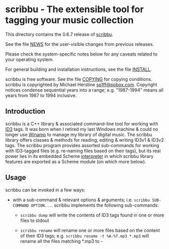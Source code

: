 scribbu - The extensible tool for tagging your music collection
===============================================================

This directory contains the 0.6.7 release of [scribbu](https://github.com/sp1ff/scribbu).

See the file [NEWS]() for the user-visible changes from previous releases.

Please check the system-specific notes below for any caveats related to your operating system.

For general building and installation instructions, see the file [INSTALL]().

scribbu is free software.  See the file [COPYING]() for copying conditions.  scribbu is copyrighted by Michael Herstine <sp1ff@pobox.com>. Copyright notices condense sequential years into a range; e.g. "1987-1994" means all years from 1987 to 1994 inclusive.

Introduction
------------

scribbu is a C++ library & associated command-line tool for working with [ID3](http://id3.org) tags. It was born when I retired my last Windows machine & could no longer use [Winamp](https://en.wikipedia.org/wiki/Winamp) to manage my library of digital music. The scribbu library offers classes & methods for reading, editing & writing ID3v1 & ID3v2 tags. The scribbu program provides assorted sub-commands for working with ID3-tagged files (e.g. re-naming files based on their tags), but its real power lies in its embedded Scheme [interpreter](https://www.gnu.org/software/guile/) in which scribbu library features are exported as a Scheme module (on which more below).

Usage
-----

scribbu can be invoked in a few ways:

  - with a sub-command & relevant options & arguments; i.e. `scribbu SUB-COMMAND OPTION...`. scribbu implements the following sub-commands:

	+ `scribbu dump` will write the contents of ID3 tags found in one or more files to stdout

    + `scribbu rename` will rename one or more files based on the content of their ID3 tags; e.g. `scribbu rename -t %A-%T.mp3 *.mp3` will rename all the files matching *.mp3 to <artist>-<title>.mp3 where "artist" and "title" are derived from their ID3 tags (if any).

    + `scribbu report` will generate a report listing ID3 attributes on one or more files on stdout. CSV & TDF formats are supported currently (on the basis that there are better querying/reporting tools out there already; they can just import the .csv or .tdf & do better than scribbu would)

	+ `scribbu popm` will create or update popularimeter & playcount frames. This can be used to keep up the play count, or set a rating.

	+ `scribbu text` will create, update, or delete various text frames

    + `scribbu genre` will update the genre-related fields of ID3v1 and/or -v2 tags

  - with a Scheme expression (`-e`, `--expression`) or Scheme file (`-f`, `--file`). E.g.

        srcibbu -e '(with-track-in <path> (lambda (v2 pth v1) (format #t "~s: ~a\n" pth v1)))'

    will list (recursively) the ID3v1 tag for all files in `<path>`.

  - as part of a script

        #!/home/vagrant/bin/scribbu \
		--debug -L /home/vagrant/share/guile/site -e main -s
		!#
		;;; coding: utf-8

		(use-modules (ice-9 format)
		             (ice-9 getopt-long)
		             (oop goops)
		             (scribbu))

		(setlocale LC_ALL "")

		(define (main args)
		  (let* ((options-spec '((help          (single-char #\h) (value #f))
		                         (version       (single-char #\v) (value #f))
								 ...))
		         (options  (getopt-long args options-spec))
		         (help     (option-ref options 'help   #f))
				 ...

  - with no arguments at all. In this case, scribbu will drop into a Scheme shell in which the user can evaluate arbitrary Scheme expressions. For instance:

	    scribbu
		scribbu 0.6.1
		Copyright (C) 2017-2020 Michael Herstine <sp1ff@pobox.com>

		You are in the Guile REPL; in your shell, type `info scribbu' for documentation.

		GNU Guile 2.2.0
		Copyright (C) 1995-2017 Free Software Foundation, Inc.

		Guile comes with ABSOLUTELY NO WARRANTY; for details type `,show w'.
		This program is free software, and you are welcome to redistribute it
		under certain conditions; type `,show c' for details.

		Enter `,help' for help.
		scheme@(guile-user)> (use-modules (scribbu))
		scheme@(guile-user)> (use-modules (oop goops))
		scheme@(guile-user)> (define tags (read-tagset "<path>"))
		scheme@(guile-user)> (length tags)
		$1 = 1
		scheme@(guile-user)> (car tags)
		$2 = (#<<id3v2-tag> 2cd4210> 3)
		scheme@(guile-user)> (define tag (caar tags))
		scheme@(guile-user)> (define artists (get-frames tag 'artist-frame))
		scheme@(guile-user)> (length artists)
		$5 = 1
		scheme@(guile-user)> (define A (car artists))
		scheme@(guile-user)> (slot-ref A 'text)
		$6 = "The Pogues"

Any sub-command can be invoked with `--help` or `-h` for more information. Use the `--info` option to display the Info manual.

## More Scheme Examples

As I built out the program, it quickly became clear that I was never going to be able to implement a sub-command for every operation anyone might conceivably want to carry out. One could of course write a new program using the underlying library, but that seemed like too high a barrier for someone who, say, just wanted to print the contents of the "artist" frame for a bunch of files.

That gave me the opportunity to use [Guile](https://www.gnu.org/software/guile/). Guile provides a [Scheme](https://groups.csail.mit.edu/mac/projects/scheme/) interpreter that can be embedded into your program, along with facilities for exposing your program's features to the interpreter (Scheme is a Lisp dialect).

Let's demonstrate using a worked example.  Suppose that we have a directory full of .mp3 files ripped by Winamp some time ago & that we noted that fact by setting their ID3v1 comment to "Ripped by Winamp". We would like to update these files by ensuring that:

  - they have an ID3v2 tag

  - that tag has a `TENC` ("encoded-by") frame set to "Winamp"

We begin experimenting:

```scheme
scheme@(guile-user)> (use-modules (scribbu) (oop goops))
scheme@(guile-user)> (define v1 (read-id3v1-tag "/vagrant/test/data/elliot-goldenthal.id3v1.tag"))
scheme@(guile-user)> (slot-ref v1 'comment)
$1 = "Ripped by Winamp on Pimperne"
scheme@(guile-user)> (define tags (read-tagset "/vagrant/test/data/elliot-goldenthal.id3v1.tag"))
scheme@(guile-user)> (length tags)
$2 = 0
```

So this track has an ID3v1 tag with the comment we wrote when we ripped it using Winamp, but no ID3v2 tags. Let's fix that:

``` scheme
scheme@(guile-user)> (define frames (list (make <text-frame> #:id 'encoded-by-frame #:text "Winamp")))
$1 = ()
scheme@(guile-user)> (define tag (make <id3v2-tag> #:frames frames))
$2 = ()
scheme@(guile-user)> (write-tagset (list (list tag 3)) "test.out")
$3 = 27
```

The odd second argument to `write-tagset` is a list of pairs. Each pair represents an ID3v2 tag (files can have multiple ID3v2 tags): the first element is the Scheme `<id3v2-tag>` instance & the second is an `int` indicating what version of the ID3v2 spec shall be used to serialize it (we'll write the tag in ID3v2.3 format in this case). Because we have a single tag, the outer list has only one element. So one _could_ write out the same tag in different formats like so:

``` scheme
(write-tagset (list (list tag 2) (list tag 3) (list tag 4)))
```

or write multiple ID3v2 tags:

``` scheme
(write-tagset (list (list tag1 2) (list tag1 3) (list tag2 3)))
```

In a shell, we see that an ID3v2 tag has been written to "test.out":

``` shell
vagrant@@vagrant:~/build$ od -Ax -t x1z test.out
000000 49 44 33 03 00 00 00 00 00 11 54 45 4e 43 00 00  >ID3.......TENC..<
000010 00 07 00 00 00 57 69 6e 61 6d 70                 >.....Winamp<
00001b
```

But "test.out" is a new file containing *just* the new ID3v2 tag. Let's try adding this tag to an existing file. In the shell

``` shell
cp -v /vagrant/test/data/elliot-goldenthal.id3v1.tag test.mp3
```

and back in the interpreter:

``` scheme
scheme@(guile-user)> (write-tagset (list (list tag 3)) "test.mp3")
```

Checking in the shell, we see that the entire track has been written out (this is a contrived example, so there's no audio data-- just the new ID3v2 tag & the old ID3v1 tag):

``` shell
vagrant@@vagrant:~/build$ od -Ax -t x1z test.mp3
000000 49 44 33 03 00 00 00 00 00 11 54 45 4e 43 00 00  >ID3.......TENC..<
000010 00 07 00 00 00 57 69 6e 61 6d 70 54 41 47 45 61  >.....WinampTAGEa<
000020 73 74 65 72 20 52 65 62 65 6c 6c 69 6f 6e 20 28  >ster Rebellion (<
000030 50 65 72 66 6f 72 6d 65 64 20 62 79 53 69 6e 65  >Performed bySine<
000040 61 64 20 4f 27 43 6f 6e 6e 6f 72 00 00 00 00 00  >ad O'Connor.....<
000050 00 00 00 00 00 00 00 00 00 00 4d 69 63 68 61 65  >..........Michae<
000060 6c 20 43 6f 6c 6c 69 6e 73 00 00 00 00 00 00 00  >l Collins.......<
000070 00 00 00 00 00 00 00 00 31 39 39 36 52 69 70 70  >........1996Ripp<
000080 65 64 20 62 79 20 57 69 6e 61 6d 70 20 6f 6e 20  >ed by Winamp on <
000090 50 69 6d 70 65 72 6e 65 00 01 ff                 >Pimperne...<
00009b
```

Having worked out the basics, we would now like to automate a solution. scribbu offers a utlity function `with-track-in`: given a directory, it will recursively traverse the tree rooted there, opening each file, parsing all tags, and invoking a caller-supplied function with a list ID3v2 tags, the path to the file, and the ID3v1 tag. This is actually a unit test (`test-cleanup-encoded-by`), but here's how one could do it. Note in particular the sh-bang line-- the script can be run directly:

``` shell
#!scribbu
!#
# cleanup-encoded-by
(use-modules (ice-9 format))
(use-modules (ice-9 regex))
(use-modules (scribbu))
(use-modules (oop goops))

(define (cleanup-encoded-by tags pth v1)
  "Clean-up the 'encoded-by' attribute of TRACK.

If TRACK does not have an ID3v1 comment field matching /.*winamp.*/,
do nothing.

Else, if TRACK has an ID3v2 tag without a TENC frame, add a TENC frame
of 'Winamp'.  If TRACK has no ID3v2 tag. create one with only a TENC
frame of 'Winamp'. Otherwise, print a warning consisting of the TENC
frames in the extant ID3v2 frames."

  (unless (null? v1)
    (let ((r (make-regexp ".*winamp.*" regexp/icase)))
      (if (regexp-exec r (slot-ref v1 'comment))
          (begin
            (if (eq? 0 (length tags))
                (let* ((frames (list (make <text-frame>
                                       #:id 'encoded-by-frame
                                       #:text "Winamp")))
                       (tag (make <id3v2-tag> #:frames frames))
                       (out (string-join (list (basename pth) "out") ".")))
                  (write-tagset (list (list tag 3)) out))
                (let ((x tags)
                      (i 0)
                      (encoders '()))
                  (while (not (null? x))
                         (let* ((tag (caar tags))
                                (enc (get-frames tag 'encoded-by-frame)))
                           (if (eq? 0 (length enc))
                               (begin
                                 (slot-set! tag 'frames
                                            (append (slot-ref tag 'frames)
                                                    (list
                                                     (make <id3v2-text-frame>
                                                       #:id 'encoded-by-frame
                                                       #:text "Winamp"))))
                                 (write-tagset
                                  (list (list tag 3))
                                  (string-join (list (basename pth)
                                                     (number->string i)
                                                     "out") ".")))
                               (set! encoders (cons (car enc) encoders))))
                         (set! x (cdr x))
                         (set! i (+ i 1)))
                  (if (eq? (length encoders) (length tags))
                      (format #t "~s: already encoded by ~s\n"
                              pth encoders)))))))))

(let ((cl (cdr (command-line))))
  (if (= 1 (length cl))
      (with-track-in (car cl) cleanup-encoded-by)
      (begin
        (format #t "Usage: clean-up-encoded-by ${srcdir}\n")
        (exit 2))))
```


Downloading
-----------

You can find the project at https://github.com/sp1ff/scribbu. You can clone it by typing `git clone https://github.com/sp1ff/scribbu.git`.


Installing
----------

General instructions may be found in [INSTALL](). MacOS support is experimental, and limited to Mojave & later at this point. Patches, suggestions & more information are welcome.

``` shell
cd /tmp
curl -O https://github.com/sp1ff/scribbu/archive/v0.6.tar.gz
xcode-select --install
brew install openssl libiconv
brew install -vf --build-from-source --cc=clang boost@1.60
tar -zxvf scribbu-0.6.tar.gz
cd scribbu-0.6
./configure --with-boost=/usr/local/opt/boost@1.60 \
    --with-openssl=/usr/local/opt/openssl \
    CPPFLAGS="-D_LIBCPP_ENABLE_CXX17_REMOVED_AUTO_PTR \
    -I/usr/local/opt/boost@1.60/include" \
    CXXFLAGS="-Wno-register" \
    LDFLAGS="-L/usr/local/opt/boost@1.60/lib -L/usr/local/opt/openssl/lib -liconv"
make
make check
make install
```

Development
-----------

You can obtain the code by doing `git clone https://github.com/sp1ff/scribbu.git`:

``` shell
git clone https://github.com/sp1ff/scribbu.git
cd scribbu
./autogen.sh
```

I like to build in a separate directory (AKA VPATH build):

``` shell
cd /tmp
mkdir build && cd build
.../scribbu/configure CXXFLAGS="-g -O0"
make check
```

Alternatively, you can just use Vagrant (there's a Vagrantfile as part of the distribution):

``` shell
vagrant up
vagrant ssh
# In the Vagrant VM:
mkdir build && cd build
/vagrant/configure CXXFLAGS="-g -O0"
make check
```

You can generate doxygen docs by cd'ing to doc & typing 'make doxygen-doc'

Bug Reporting
-------------

sp1ff@pobox.com


System-specific Notes
---------------------

Linux & Mac only

Ports
-----

None.

Notes
-----

  - Right now the project is only distributed as source.
  - I got the project name from this cool project name [generater](http://mrsharpoblunto.github.io/foswig.js/).

-------------------------------------------------------------------------------
Copyright (C) 2015-2020 Michael Herstine <sp1ff@pobox.com>
